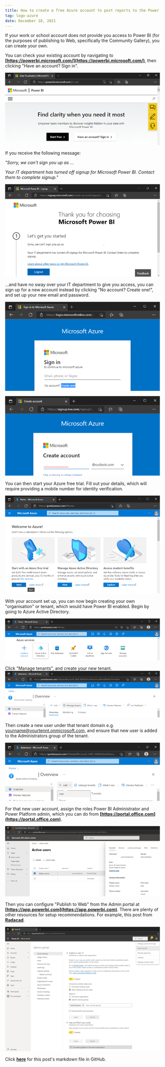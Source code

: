 ```yaml
---
title: How to create a free Azure account to post reports to the Power BI Gallery
tag: logo-azure
date: December 18, 2021
---
```


If your work or school account does not provide you access to Power BI (for the purposes of publishing to Web, specifically the Community Gallery), you can create your own. 

You can check your existing account by navigating to **[https://powerbi.microsoft.com/](https://powerbi.microsoft.com/)**, then clicking "Have an account? Sign in".

![Check Power BI sign in](https://raw.githubusercontent.com/datamesse/datamesse.github.io/main/src/assets-blog/2021-12-18--01.png?raw=true)

If you receive the following message:

*"Sorry, we can't sign you up as ...*

*Your IT department has turned off signup for Microsoft Power BI. Contact them to complete signup."*

![Power BI sign up disabled](https://raw.githubusercontent.com/datamesse/datamesse.github.io/main/src/assets-blog/2021-12-18--02.png?raw=true)

...and have no sway over your IT department to give you access, you can sign up for a new account instead by clicking "No account? Create one!", and set up your new email and password.

![Azure Sign in create account](https://raw.githubusercontent.com/datamesse/datamesse.github.io/main/src/assets-blog/2021-12-18--03.png?raw=true)

![Azure create a new account](https://raw.githubusercontent.com/datamesse/datamesse.github.io/main/src/assets-blog/2021-12-18--04.png?raw=true)

You can then start your Azure free trial. Fill out your details, which will require providing a mobile number for identity verification.

![Azure portal](https://raw.githubusercontent.com/datamesse/datamesse.github.io/main/src/assets-blog/2021-12-18--05.png?raw=true)

With your account set up, you can now begin creating your own "organisation" or tenant, which would have Power BI enabled. Begin by going to Azure Active Directory.

![Azure Active Directory](https://raw.githubusercontent.com/datamesse/datamesse.github.io/main/src/assets-blog/2021-12-18--06.png?raw=true)

Click "Manage tenants", and create your new tenant.
![Azure Active Directory Manage tenants](https://raw.githubusercontent.com/datamesse/datamesse.github.io/main/src/assets-blog/2021-12-18--07.png?raw=true)

Then create a new user under that tenant domain e.g. yourname@yourtennt.onmicrosoft.com, and ensure that new user is added to the Administrators group of the tenant.

![Azure Active Directory Add User](https://raw.githubusercontent.com/datamesse/datamesse.github.io/main/src/assets-blog/2021-12-18--08.png?raw=true)

For that new user account, assign the roles Power BI Administrator and Power Platform admin, which you can do from **[https://portal.office.com](https://portal.office.com)**.

![Microsoft 365 admin center](https://raw.githubusercontent.com/datamesse/datamesse.github.io/main/src/assets-blog/2021-12-18--09.png?raw=true)

Then you can configure "Publish to Web" from the Admin portal at **[https://app.powerbi.com](https://app.powerbi.com)**. There are plenty of other resources for setup recommendations. For example, this post from **[Radacad](https://radacad.com/power-bi-administrator-tenant-settings-configuration-you-dont-dare-to-miss)**.

![Power BI Admin portal](https://raw.githubusercontent.com/datamesse/datamesse.github.io/main/src/assets-blog/2021-12-18--10.png?raw=true)

Click **[here](https://github.com/datamesse/datamesse.github.io/blob/main/src/posts/2021-12-18.md)** for this post's markdown file in GitHub.